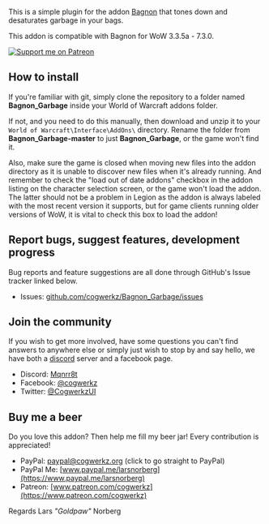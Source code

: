This is a simple plugin for the addon [Bagnon](https://mods.curse.com/addons/wow/bagnon) that tones down and desaturates garbage in your bags.

This addon is compatible with Bagnon for WoW 3.3.5a - 7.3.0.

[ ![Support me on Patreon](http://i.imgur.com/kVU2d3f.png) ](https://www.patreon.com/cogwerkz)

## How to install
If you're familiar with git, simply clone the repository to a folder named **Bagnon_Garbage** inside your World of Warcraft addons folder.

If not, and you need to do this manually, then download and unzip it to your `World of Warcraft\Interface\AddOns\` directory. Rename the folder from **Bagnon_Garbage-master** to just **Bagnon_Garbage**, or the game won't find it. 

Also, make sure the game is closed when moving new files into the addon directory as it is unable to discover new files when it's already running. And remember to check the "load out of date addons" checkbox in the addon listing on the character selection screen, or the game won't load the addon. The latter should not be a problem in Legion as the addon is always labeled with the most recent version it supports, but for game clients running older versions of WoW, it is vital to check this box to load the addon!

## Report bugs, suggest features, development progress
Bug reports and feature suggestions are all done through GitHub's Issue tracker linked below. 

* Issues: [github.com/cogwerkz/Bagnon_Garbage/issues](https://github.com/cogwerkz/Bagnon_Garbage/issues)

## Join the community
If you wish to get more involved, have some questions you can't find answers to anywhere else or simply just wish to stop by and say hello, we have both a [discord](https://discordapp.com/) server and a facebook page.

* Discord: [Mqnrr8t](https://discord.gg/Mqnrr8t)
* Facebook: [@cogwerkz](https://www.facebook.com/cogwerkz)
* Twitter: [@CogwerkzUI](https://twitter.com/CogwerkzUI)

## Buy me a beer
Do you love this addon? Then help me fill my beer jar! Every contribution is appreciated! 

* PayPal: [paypal@cogwerkz.org](https://www.paypal.com/cgi-bin/webscr?hosted_button_id=NYTWF68FKGLL6&item_name=DiabolicUI+%28By+Lars+Norberg%29&cmd=_s-xclick) (click to go straight to PayPal)
* PayPal Me: [www.paypal.me/larsnorberg](https://www.paypal.me/larsnorberg)
* Patreon: [www.patreon.com/cogwerkz](https://www.patreon.com/cogwerkz)

Regards
Lars *"Goldpaw"* Norberg
